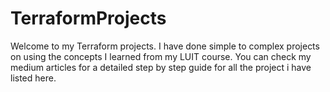 # TerraformProjects

<p> Welcome to my Terraform projects.
I have done simple to complex projects on using the concepts I learned from my LUIT course.
You can check my medium articles for a detailed step by step guide for all the project i have listed here.
</p>